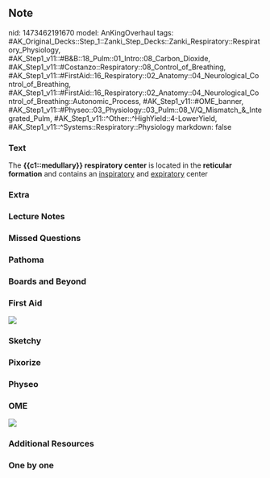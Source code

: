## Note
nid: 1473462191670
model: AnKingOverhaul
tags: #AK_Original_Decks::Step_1::Zanki_Step_Decks::Zanki_Respiratory::Respiratory_Physiology, #AK_Step1_v11::#B&B::18_Pulm::01_Intro::08_Carbon_Dioxide, #AK_Step1_v11::#Costanzo::Respiratory::08_Control_of_Breathing, #AK_Step1_v11::#FirstAid::16_Respiratory::02_Anatomy::04_Neurological_Control_of_Breathing, #AK_Step1_v11::#FirstAid::16_Respiratory::02_Anatomy::04_Neurological_Control_of_Breathing::Autonomic_Process, #AK_Step1_v11::#OME_banner, #AK_Step1_v11::#Physeo::03_Physiology::03_Pulm::08_V/Q_Mismatch_&_Integrated_Pulm, #AK_Step1_v11::^Other::^HighYield::4-LowerYield, #AK_Step1_v11::^Systems::Respiratory::Physiology
markdown: false

### Text
<div>
  The <b>{{c1::medullary}} respiratory center</b> is located in the
  <b>reticular formation</b> and contains an <u>inspiratory</u> and
  <u>expiratory</u> center
</div>

### Extra


### Lecture Notes


### Missed Questions


### Pathoma


### Boards and Beyond


### First Aid
<img src="tmp6eSvfN.png">

### Sketchy


### Pixorize


### Physeo


### OME
<div class="ome-widget">
  <a href="https://onlinemeded.org?ref=anki"><img src=
  "_OME_AnkiFlashcards_General_3.png"></a>
</div>

### Additional Resources


### One by one

